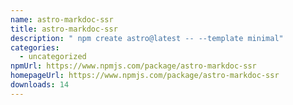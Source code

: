 ```yaml
---
name: astro-markdoc-ssr
title: astro-markdoc-ssr
description: " npm create astro@latest -- --template minimal"
categories:
  - uncategorized
npmUrl: https://www.npmjs.com/package/astro-markdoc-ssr
homepageUrl: https://www.npmjs.com/package/astro-markdoc-ssr
downloads: 14
---
```

